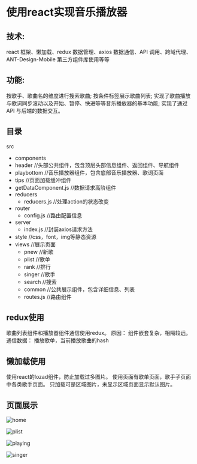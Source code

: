 # 使用react实现音乐播放器

## 技术:
react 框架、懒加载、redux 数据管理、axios 数据通信、API 调用、跨域代理、ANT-Design-Mobile 第三方组件库使用等等

## 功能:
按歌手、歌曲名的维度进行搜索歌曲;
按条件标签展示歌曲列表;
实现了歌曲播放与歌词同步滚动以及开始、暂停、快进等等音乐播放器的基本功能; 
实现了通过 API 与后端的数据交互。

## 目录
src
 - components
  - header                  //头部公共组件，包含顶层头部信息组件、返回组件、导航组件
  - playbottom              //音乐播放器组件，包含底部音乐播放器、歌词页面
  - tips                    //页面加载缓冲组件
  - getDataComponent.js     //数据请求高阶组件
- reducers
  - reducers.js   //处理action的状态改变
- router
  - config.js     //路由配置信息
- server
  - index.js  //封装axios请求方法
- style       //css，font，img等静态资源
- views       //展示页面
  - pnew      //新歌
  - plist     //歌单
  - rank      //排行
  - singer    //歌手
  - search    //搜索
  - common    //公共展示组件，包含详细信息、列表
  - routes.js //路由组件

## redux使用
歌曲列表组件和播放器组件通信使用redux。
原因： 组件嵌套复杂，相隔较远。
通信数据： 播放歌单，当前播放歌曲的hash

## 懒加载使用
使用react的lozad组件，防止加载过多图片。
使用页面有歌单页面，歌手子页面中各类歌手页面。
只加载可是区域图片，未显示区域页面显示默认图片。



## 页面展示
![home](https://github.com/yanzi93/react-music/blob/master/showImg/home.png?raw=true)

![plist](https://github.com/yanzi93/react-music/blob/master/showImg/plist.png?raw=true)

![playing](https://github.com/yanzi93/react-music/blob/master/showImg/playing.png?raw=true)

![singer](https://github.com/yanzi93/react-music/blob/master/showImg/singer.png?raw=true)



